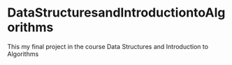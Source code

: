 # DataStructuresandIntroductiontoAlgorithms
This my final project in the course Data Structures and Introduction to Algorithms
